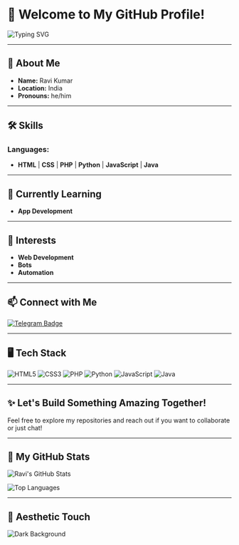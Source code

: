 # 🌌 Welcome to My GitHub Profile!

![Typing SVG](https://readme-typing-svg.herokuapp.com?color=00FF00&size=30&lines=Hi+there!+I'm+Ravi+Kumar;A+Developer+from+India.)

---

## 🌟 About Me
- **Name:** Ravi Kumar
- **Location:** India
- **Pronouns:** he/him

---

## 🛠️ Skills
### Languages:
- **HTML** | **CSS** | **PHP** | **Python** | **JavaScript** | **Java**

---

## 📖 Currently Learning
- **App Development**

---

## 🚀 Interests
- **Web Development**
- **Bots**
- **Automation**

---

## 📫 Connect with Me
[![Telegram Badge](https://img.shields.io/badge/Telegram-@unknown_rk01-0088CC?style=flat&logo=telegram&logoColor=white)](https://t.me/unknown_rk01)

---

## 🖥️ Tech Stack
<p align="left">
  <img src="https://img.shields.io/badge/HTML5-FFFFFF?style=flat&logo=html5&logoColor=E34F26" alt="HTML5" />
  <img src="https://img.shields.io/badge/CSS3-FFFFFF?style=flat&logo=css3&logoColor=1572B6" alt="CSS3" />
  <img src="https://img.shields.io/badge/PHP-FFFFFF?style=flat&logo=php&logoColor=777BB4" alt="PHP" />
  <img src="https://img.shields.io/badge/Python-FFFFFF?style=flat&logo=python&logoColor=3776AB" alt="Python" />
  <img src="https://img.shields.io/badge/JavaScript-FFFFFF?style=flat&logo=javascript&logoColor=F7DF1E" alt="JavaScript" />
  <img src="https://img.shields.io/badge/Java-FFFFFF?style=flat&logo=java&logoColor=007396" alt="Java" />
</p>

---

## ✨ Let's Build Something Amazing Together!
Feel free to explore my repositories and reach out if you want to collaborate or just chat!

---

## 🌌 My GitHub Stats
![Ravi's GitHub Stats](https://github-readme-stats.vercel.app/api?username=your-github-username&show_icons=true&theme=radical&count_private=true)

![Top Languages](https://github-readme-stats.vercel.app/api/top-langs/?username=your-github-username&layout=compact&theme=radical)

---

## 🎨 Aesthetic Touch
![Dark Background](https://user-images.githubusercontent.com/your-image-url-here) <!-- Optional: Add a cool dark-themed image or background -->
